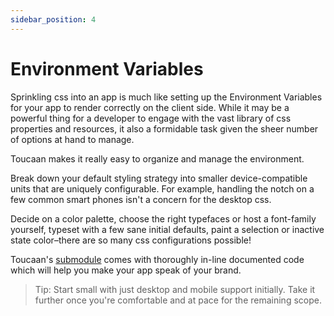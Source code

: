 ```yaml
---
sidebar_position: 4
---
```


# Environment Variables

Sprinkling css into an app is much like setting up the Environment Variables for your app to render correctly on the client side. While it may be a powerful thing for a developer to engage with the vast library of css properties and resources, it also a formidable task given the sheer number of options at hand to manage.

Toucaan makes it really easy to organize and manage the environment.

Break down your default styling strategy into smaller device-compatible units that are uniquely configurable. For example, handling the notch on a few common smart phones isn't a concern for the desktop css. 

Decide on a color palette, choose the right typefaces or host a font-family yourself, typeset with a few sane initial defaults, paint a selection or inactive state color–there are so many css configurations possible! 

Toucaan's [submodule](https://github.com/Toucaan/toucaan) comes with thoroughly in-line documented code which will help you make your app speak of your brand. 


> Tip: Start small with just desktop and mobile support initially. Take it further once you're comfortable and at pace for the remaining scope.